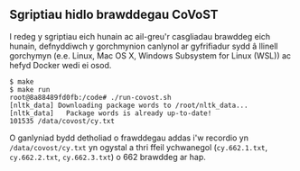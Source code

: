 
## Sgriptiau hidlo brawddegau CoVoST

I redeg y sgriptiau eich hunain ac ail-greu'r casgliadau brawddeg eich hunain, defnyddiwch y gorchmynion canlynol ar gyfrifiadur sydd â llinell gorchymyn (e.e. Linux, Mac OS X, Windows Subsystem for Linux (WSL)) ac hefyd Docker wedi ei osod. 

```
$ make
$ make run
root@8a88489fd0fb:/code# ./run-covost.sh
[nltk_data] Downloading package words to /root/nltk_data...
[nltk_data]   Package words is already up-to-date!
101535 /data/covost/cy.txt   
```

O ganlyniad bydd detholiad o frawddegau addas i'w recordio yn `/data/covost/cy.txt` yn ogystal a thri ffeil ychwanegol (`cy.662.1.txt`, `cy.662.2.txt`, `cy.662.3.txt`) o 662 brawddeg ar hap. 
